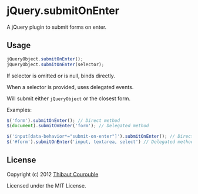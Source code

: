 # jQuery.submitOnEnter

A jQuery plugin to submit forms on enter.

## Usage

```javascript
jQueryObject.submitOnEnter();
jQueryObject.submitOnEnter(selector);
```

If selector is omitted or is null, binds directly.

When a selector is provided, uses delegated events.

Will submit either `jQueryObject` or the closest form.

Examples:

```javascript
$('form').submitOnEnter(); // Direct method
$(document).submitOnEnter('form'); // Delegated method

$('input[data-behavior*="submit-on-enter"]').submitOnEnter(); // Direct method, specific inputs
$('#form').submitOnEnter('input, textarea, select') // Delegated method, specific form and inputs
```

## License

Copyright (c) 2012 [Thibaut Courouble](http://thibaut.me)

Licensed under the MIT License.
